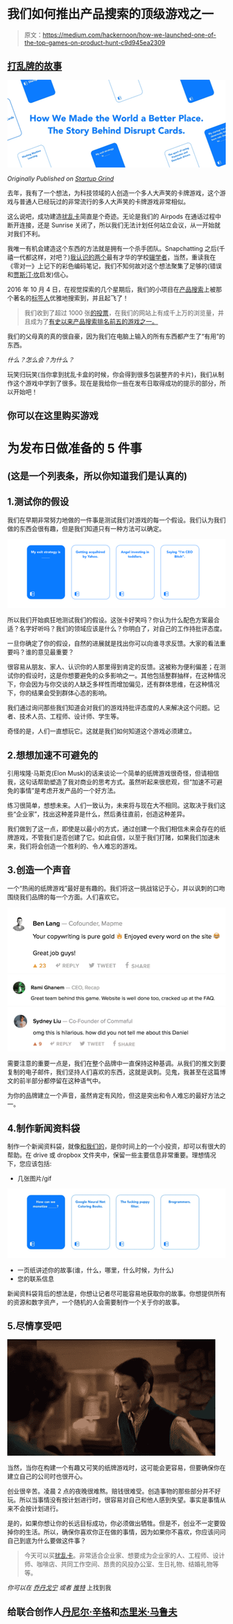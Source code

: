 # 我们如何推出产品搜索的顶级游戏之一

> 原文：<https://medium.com/hackernoon/how-we-launched-one-of-the-top-games-on-product-hunt-c9d945ea2309>

## [打乱牌的故事](http://disrupt.cards)

[![](img/344f41fb0e61d72b03b8cb4bac0d1da5.png)](https://disrupt.cards/)

*Originally Published on* [*Startup Grind*](/startup-grind/how-we-launched-one-of-the-top-games-on-product-hunt-e4c181142d07)

去年，我有了一个想法，为科技领域的人创造一个多人大声笑的卡牌游戏，这个游戏与普通人已经玩过的非常流行的多人大声笑的卡牌游戏非常相似。

这么说吧，成功建造[扰乱卡](http://disrupt.cards/)简直是个奇迹。无论是我们的 Airpods 在通话过程中断开连接，还是 Sunrise 关闭了，所以我们无法计划任何站立会议，从一开始就对我们不利。

我唯一有机会建造这个东西的方法就是拥有一个杀手团队。Snapchatting 之后(千禧一代都这样，对吧？)[我认识的两个](https://twitter.com/jeremymaluf)最有才华的学校[辍学者](https://twitter.com/danielsing3r)，当然，重读我在《零对一》上记下的彩色编码笔记，我们不知何故对这个想法聚集了足够的(错误和[贾斯汀·坎](https://medium.com/u/97ddc24c01db?source=post_page-----c9d945ea2309--------------------------------)启发)信心。

2016 年 10 月 4 日，在视觉探索的几个星期后，我们的小项目在[产品搜索](https://medium.com/u/b8b4445269d0?source=post_page-----c9d945ea2309--------------------------------)上被那个著名的[标签人](https://twitter.com/chrismessina)优雅地搜索到，并且起飞了！

> 我们收到了超过 1000 张[的投票](https://www.producthunt.com/games/disrupt-cards)，在我们的网站上有成千上万的浏览量，并且成为了[有史以来产品搜索排名前五的游戏之一。](https://www.producthunt.com/search/posts/games?)

我们的父母真的真的很自豪，因为我们在电脑上输入的所有东西都产生了“有用”的东西。

*什么？怎么会？为什么？*

玩笑归玩笑(当你拿到扰乱卡盒的时候，你会得到很多包装整齐的卡片)，我们从制作这个游戏中学到了很多。现在是我给你一些在发布日取得成功的提示的部分，所以开始吧！

## 你可以在这里购买游戏

# 为发布日做准备的 5 件事

## (这是一个列表条，所以你知道我们是认真的)

## 1.测试你的假设

我们在早期非常努力地做的一件事是测试我们对游戏的每一个假设。我们认为我们做的东西会很有趣，但是我们知道只有一种方法可以确定。

[![](img/62203fa6724d0d5cadf094ccb285a919.png)](https://disrupt.cards/)

所以我们开始疯狂地测试我们的假设。这张卡好笑吗？你认为什么配色方案最合适？名字好听吗？我们的领域应该是什么？你明白了，对自己的工作持批评态度。

一旦你确定了你的假设，自然的进展就是找出你可以向谁寻求反馈。大家的看法重要吗？谁的意见最重要？

很容易从朋友、家人、认识你的人那里得到肯定的反馈。这被称为便利偏差；在测试你的假设时，这是你想要避免的众多影响之一。其他包括整群抽样，在这种情况下，你会因为与你交谈的人缺乏多样性而增加偏见，还有群体思维，在这种情况下，你的结果会受到群体心态的影响。

我们通过询问那些我们知道会对我们的游戏持批评态度的人来解决这个问题。记者、技术人员、工程师、设计师、学生等。

奇怪的是，人们一直想玩它。这就是我们如何知道这个游戏必须建立。

## 2.想想加速不可避免的

引用埃隆·马斯克(Elon Musk)的话来谈论一个简单的纸牌游戏很奇怪，但请相信我，这句话帮助塑造了我对商业的思考方式。虽然听起来很悲观，但“加速不可避免的事情”是考虑开发产品的一个好方法。

练习很简单，想想未来。人们一致认为，未来将与现在大不相同。这取决于我们这些“企业家”，找出这种差异是什么，然后勇往直前，创造这种差异。

我们做到了这一点，即使是以最小的方式，通过创建一个我们相信未来会存在的纸牌游戏，不管我们是否创建了它。如此自信，以至于我们打赌，如果我们加速未来，我们将会创造一个胜利的、令人难忘的游戏。

## 3.创造一个声音

一个“热闹的纸牌游戏”最好是有趣的。我们将这一挑战铭记于心，并以讽刺的口吻围绕我们品牌的每一个方面。人们喜欢它。

![](img/cc78f675005971f8ce670cc6a8a3e796.png)![](img/1da09f2276ba99c249723edb24c3d691.png)![](img/cce30ef9c9a86e70368446e970b82e7c.png)

需要注意的重要一点是，我们在整个品牌中一直保持这种基调。从我们的推文到要复制的电子邮件，我们坚持人们喜欢的东西，这就是讽刺。见鬼，我甚至在这篇博文的前半部分都停留在这种语气中。

为你的品牌建立一个声音，虽然肯定有风险，但这是突出和令人难忘的最好方法之一。

## 4.制作新闻资料袋

制作一个新闻资料袋，就像[和我们的](https://drive.google.com/drive/folders/0Bz_tdXaWzwO1eVdfUGhzeHRVb2c?usp=sharing)，是你时间上的一个小投资，却可以有很大的帮助。在 drive 或 dropbox 文件夹中，保留一些主要信息非常重要。理想情况下，您应该包括:

*   几张图片/gif

![](img/890b1d9375ec437980c9242f67335eb7.png)

*   一页纸讲述你的故事(谁，什么，哪里，什么时候，为什么)
*   您的联系信息

新闻资料袋背后的想法是，你想让记者尽可能容易地获取你的故事。你想提供所有的资源和数字资产，一个随机的人会需要制作一个关于你的故事。

## 5.尽情享受吧

![](img/4a90271c153325e8169adcdb4dc395f6.png)

当然，当你在构建一个有趣又可笑的纸牌游戏时，这可能会更容易，但要确保你在建立自己的公司时也很开心。

创业很辛苦。凌晨 2 点的夜晚很难熬。赔钱很难受。创造事物的那些部分并不好玩。所以当事情没有按计划进行时，很容易对自己和他人感到失望。事实是事情从来不会按计划进行。

是的，如果你想让你的长远目标成功，你必须做出牺牲。但是不，创业不一定要毁掉你的生活。所以，确保你喜欢你正在做的事情，因为如果你不喜欢，你应该问问自己到底为什么要做这件事？

> 今天可以买[扰乱卡](http://disrupt.cards/)。非常适合企业家、想要成为企业家的人、工程师、设计师、咖啡店、共同工作空间、昂贵的风投办公室、生日礼物、结婚礼物等等。

*你可以在* [*乔丹戈宁*](http://www.jordangonen.com/) *或者* [*推特*](https://twitter.com/jrdngonen) 上找到我

## 给联合创作人[丹尼尔·辛格](https://twitter.com/danielsing3r)和[杰里米·马鲁夫](https://twitter.com/jeremymaluf)